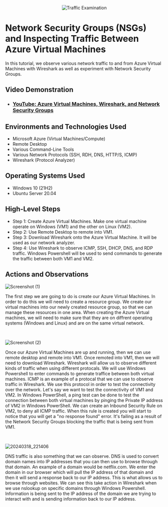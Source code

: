 <p align="center">
<img src="https://i.imgur.com/Ua7udoS.png" alt="Traffic Examination"/>
</p>

<h1>Network Security Groups (NSGs) and Inspecting Traffic Between Azure Virtual Machines</h1>
In this tutorial, we observe various network traffic to and from Azure Virtual Machines with Wireshark as well as experiment with Network Security Groups. <br />


<h2>Video Demonstration</h2>

- ### [YouTube: Azure Virtual Machines, Wireshark, and Network Security Groups](https://www.youtube.com)

<h2>Environments and Technologies Used</h2>

- Microsoft Azure (Virtual Machines/Compute)
- Remote Desktop
- Various Command-Line Tools
- Various Network Protocols (SSH, RDH, DNS, HTTP/S, ICMP)
- Wireshark (Protocol Analyzer)

<h2>Operating Systems Used </h2>

- Windows 10 (21H2)
- Ubuntu Server 20.04

<h2>High-Level Steps</h2>

- Step 1: Create Azure Virtual Machines. Make one virtual machine operate on Windows (VM1) and the other on Linux (VM2).
- Step 2: Use Remote Desktop to remote into VM1.
- Step 3: Download Wireshark onto the Azure Virtual Machine. It will be used as our network analyzer.
- Step 4: Use Wireshark to observe ICMP, SSH, DHCP, DNS, and RDP traffic. Windows Powershell will be used to send commands to generate the traffic between both VM1 and VM2.

<h2>Actions and Observations</h2>

![Screenshot (1)](https://github.com/tylermartin12368/azure-network-protocols/assets/161632103/10c93696-e899-4565-ba16-5792bb2b718a)
</p>
<p>
The first step we are going to do is create our Azure Virtual Machines. In order to do this we will need to create a resource group. We create our virtual machines into our newly created resource group, so that we can manage these resources in one area. When creating the Azure Virtual machines, we will need to make sure that they are on diffrent operating systems (Windows and Linux) and are on the same virtual network. 
</p>
<br />

![Screenshot (2)](https://github.com/tylermartin12368/azure-network-protocols/assets/161632103/2ace5ab2-14bc-4945-adc5-5c71edf13f4f)
</p>
<p>
Once our Azure Virtual Machines are up and running, then we can use remote desktop and remote into VM1. Once remoted into VM1, then we will need to download Wireshark. Wireshark will allow us to observe different kinds of traffic when using different protocals. We will use Windows Powershell to enter commands to generate traffice between both virtual machines. ICMP is an example of a protocal that we can use to observe traffic in Wireshark. We use this protocol in order to test the connectivity over the network. Let's say we want to test the connectivity of VM1 and VM2. In Windows PowerShell, a ping test can be done to test the connection between both virtual machines by pinging the Private IP address of VM2 in Windows PowerShell. We can create an Inbound Security Rule on VM2, to deny all ICMP traffic. When this rule is created you will start to notice that you will get a "no response found" error. It's failing as a result of the Network Security Groups blocking the traffic that is being sent from VM1.    
</p>
<br />

![20240318_221406](https://github.com/tylermartin12368/azure-network-protocols/assets/161632103/faaed625-b8d7-4489-811f-c4aa3ed97408)
</p>
<p>
DNS traffic is also something that we can observe. DNS is used to convert domain names into IP addresses that you can then use to browse through that domain. An example of a domain would be netflix.com. We enter the domain in our browser which will pull the IP address of that domain and then it will send a response back to our IP address. This is what allows us to browse through websites. We can see this take action in Wireshark when we use nslookup on specific domains through Windows Powershell. Information is being sent to the IP address of the domain we are trying to interact with and is sending information back to our IP address.  
</p>
<br />
